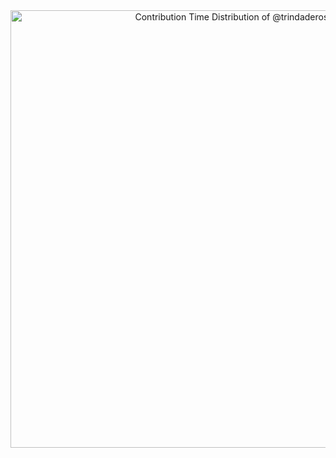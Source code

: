 <!-- Copy-paste in your Readme.md file -->

<a href="https://next.ossinsight.io/widgets/official/analyze-user-contribution-time-distribution?user_id=110869985&period=all_times" target="_blank" style="display: block" align="center">
  <picture>
    <source media="(prefers-color-scheme: light)" srcset="https://next.ossinsight.io/widgets/official/analyze-user-contribution-time-distribution/thumbnail.png?user_id=110869985&period=all_times&image_size=auto&color_scheme=dark" width="700" height="auto">
    <img alt="Contribution Time Distribution of @trindaderose" src="https://next.ossinsight.io/widgets/official/analyze-user-contribution-time-distribution/thumbnail.png?user_id=110869985&period=all_times&image_size=auto&color_scheme=light" width="721" height="auto">
  </picture>
</a>

<!-- Made with [OSS Insight](https://ossinsight.io/) -->
